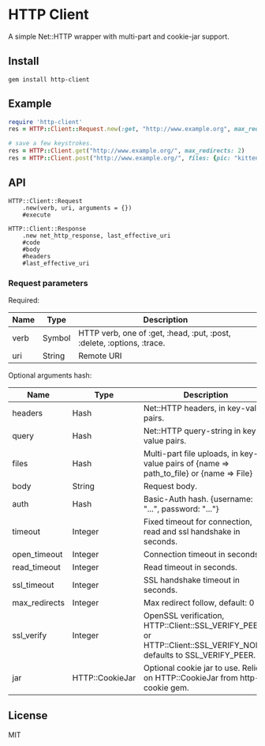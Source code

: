 # HTTP Client

A simple Net::HTTP wrapper with multi-part and cookie-jar support.

## Install

```
gem install http-client
```

## Example

```ruby
require 'http-client'
res = HTTP::Client::Request.new(:get, "http://www.example.org", max_redirects: 2).execute

# save a few keystrokes.
res = HTTP::Client.get("http://www.example.org/", max_redirects: 2)
res = HTTP::Client.post("http://www.example.org/", files: {pic: "kittens.jpg"}, query: {title: "the usual suspects"})
```

## API

```
HTTP::Client::Request
    .new(verb, uri, arguments = {})
    #execute

HTTP::Client::Response
    .new net_http_response, last_effective_uri
    #code
    #body
    #headers
    #last_effective_uri
```

### Request parameters

Required:

| Name | Type | Description |
|------|------|-------------|
| verb | Symbol | HTTP verb, one of :get, :head, :put, :post, :delete, :options, :trace. |
| uri | String | Remote URI |

Optional arguments hash:

| Name | Type | Description |
|------|------|-------------|
| headers | Hash | Net::HTTP headers, in key-value pairs. |
| query | Hash | Net::HTTP query-string in key-value pairs. |
| files | Hash | Multi-part file uploads, in key-value pairs of {name => path_to_file} or {name => File} |
| body | String | Request body. |
| auth | Hash | Basic-Auth hash. {username: "...", password: "..."} |
| timeout | Integer | Fixed timeout for connection, read and ssl handshake in seconds. |
| open_timeout | Integer | Connection timeout in seconds. |
| read_timeout | Integer | Read timeout in seconds. |
| ssl_timeout | Integer | SSL handshake timeout in seconds. |
| max_redirects | Integer | Max redirect follow, default: 0 |
| ssl_verify | Integer | OpenSSL verification, HTTP::Client::SSL_VERIFY_PEER or HTTP::Client::SSL_VERIFY_NONE, defaults to SSL_VERIFY_PEER. |
| jar | HTTP::CookieJar | Optional cookie jar to use. Relies on HTTP::CookieJar from http-cookie gem. |

## License

MIT
